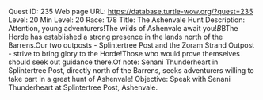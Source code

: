 Quest ID: 235
Web page URL: https://database.turtle-wow.org/?quest=235
Level: 20
Min Level: 20
Race: 178
Title: The Ashenvale Hunt
Description: Attention, young adventurers!The wilds of Ashenvale await you!$B$BThe Horde has established a strong presence in the lands north of the Barrens.Our two outposts - Splintertree Post and the Zoram Strand Outpost - strive to bring glory to the Horde!Those who would prove themselves should seek out guidance there.Of note: Senani Thunderheart in Splintertree Post, directly north of the Barrens, seeks adventurers willing to take part in a great hunt of Ashenvale!
Objective: Speak with Senani Thunderheart at Splintertree Post, Ashenvale.

